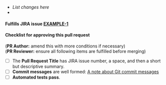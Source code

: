 - _List changes here_
-

#### Fulfills JIRA issue [EXAMPLE-1](https://jira.datalogics.com/browse/EXAMPLE-1)

#### Checklist for approving this pull request

(**PR Author:** amend this with more conditions if necessary)\
(**PR Reviewer:** ensure all following items are fulfilled before merging)

- [ ] The **Pull Request Title** has JIRA issue number, a space, and then a short but descriptive summary.
- [ ] **Commit messages** are well formed: [A note about Git commit messages](http://www.tpope.net/node/106)
- [ ] **Automated tests pass**.
